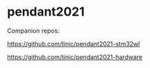 # pendant2021

Companion repos:

https://github.com/tinic/pendant2021-stm32wl

https://github.com/tinic/pendant2021-hardware
